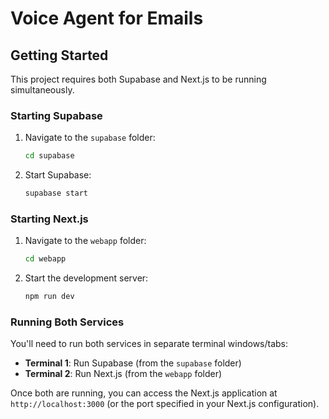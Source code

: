 # Voice Agent for Emails

## Getting Started

This project requires both Supabase and Next.js to be running simultaneously.

### Starting Supabase

1. Navigate to the `supabase` folder:
   ```bash
   cd supabase
   ```

2. Start Supabase:
   ```bash
   supabase start
   ```

### Starting Next.js

1. Navigate to the `webapp` folder:
   ```bash
   cd webapp
   ```

2. Start the development server:
   ```bash
   npm run dev
   ```

### Running Both Services

You'll need to run both services in separate terminal windows/tabs:

- **Terminal 1**: Run Supabase (from the `supabase` folder)
- **Terminal 2**: Run Next.js (from the `webapp` folder)

Once both are running, you can access the Next.js application at `http://localhost:3000` (or the port specified in your Next.js configuration).

